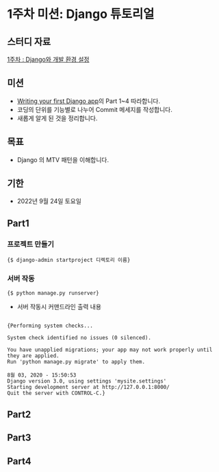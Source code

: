 # 1주차 미션: Django 튜토리얼

## 스터디 자료
[1주차 : Django와 개발 환경 설정](https://yourzinc.notion.site/1-Django-95b587b18097471c9a07e7cb8b2c598b)

## 미션
- [Writing your first Django app](https://docs.djangoproject.com/ko/3.0/intro/tutorial01/)의 Part 1~4 따라합니다.
- 코딩의 단위를 기능별로 나누어 Commit 메세지를 작성합니다.
- 새롭게 알게 된 것을 정리합니다.

## 목표

- Django 의 MTV 패턴을 이해합니다.

## 기한

- 2022년 9월 24일 토요일  

## Part1
### 프로젝트 만들기
<pre><code>{$ django-admin startproject 디렉토리 이름}</code></pre>
  
### 서버 작동
<pre><code>{$ python manage.py runserver}</code></pre>
- 서버 작동시 커맨드라인 출력 내용
<pre><code>
{Performing system checks...

System check identified no issues (0 silenced).

You have unapplied migrations; your app may not work properly until they are applied.
Run 'python manage.py migrate' to apply them.

8월 03, 2020 - 15:50:53
Django version 3.0, using settings 'mysite.settings'
Starting development server at http://127.0.0.1:8000/
Quit the server with CONTROL-C.}
</code></pre>

 

## Part2

## Part3

## Part4
